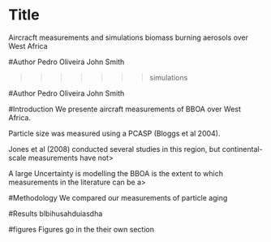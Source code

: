 # Title
Aircracft measurements and simulations biomass burning aerosols over West Africa

#Author
Pedro Oliveira
John Smith

>>>>>>> simulations

#Author
Pedro Oliveira
John Smith


#Introduction
We presente aircraft measurements of BBOA over West Africa.

Particle size was measured using a PCASP (Bloggs et al 2004).

Jones et al (2008) conducted several studies in this region, but continental-scale measurements have not>

A large Uncertainty is modelling the BBOA is the extent to which measurements in the literature can be a>


#Methodology
We compared our measurements of particle aging


#Results
blbihusahduiasdha


#figures
Figures go in the their own section
